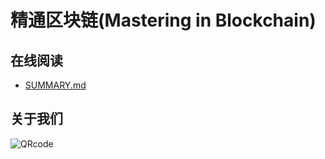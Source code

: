 # 精通区块链(Mastering in Blockchain)

## 在线阅读
- [SUMMARY.md](SUMMARY.md)

## 关于我们

![QRcode](https://github.com/EVOLABTeam/blockchain-study/blob/master/asset/img/QRcode.jpg)
